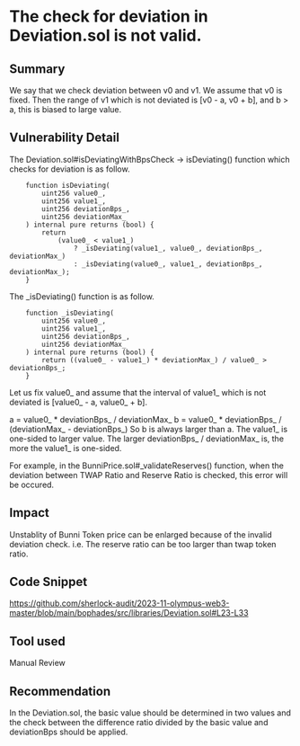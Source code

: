 # The check for deviation in Deviation.sol is not valid.
## Summary
We say that we check deviation between v0 and v1. We assume that v0 is fixed. Then the range of v1 which is not deviated is [v0 - a, v0 + b], and b > a, this is biased to large value.

## Vulnerability Detail
The Deviation.sol#isDeviatingWithBpsCheck -> isDeviating() function which checks for deviation is as follow.
```solidity
    function isDeviating(
        uint256 value0_,
        uint256 value1_,
        uint256 deviationBps_,
        uint256 deviationMax_
    ) internal pure returns (bool) {
        return
            (value0_ < value1_)
                ? _isDeviating(value1_, value0_, deviationBps_, deviationMax_)
                : _isDeviating(value0_, value1_, deviationBps_, deviationMax_);
    }
```
The _isDeviating() function is as follow.
```solidity
    function _isDeviating(
        uint256 value0_,
        uint256 value1_,
        uint256 deviationBps_,
        uint256 deviationMax_
    ) internal pure returns (bool) {
        return ((value0_ - value1_) * deviationMax_) / value0_ > deviationBps_;
    }
```
Let us fix value0_ and assume that the interval of value1_ which is not deviated is [value0_ - a, value0_ + b].

a = value0_ * deviationBps_ / deviationMax_
b = value0_ * deviationBps_ / (deviationMax_ - deviationBps_)
So b is always larger than a. The value1_ is one-sided to larger value.
The larger deviationBps_ / deviationMax_ is, the more the value1_ is one-sided.

For example, in the BunniPrice.sol#_validateReserves() function, when the deviation between TWAP Ratio and Reserve Ratio is checked, this error will be occured.

## Impact
Unstablity of Bunni Token price can be enlarged because of the invalid deviation check.
i.e. The reserve ratio can be too larger than twap token ratio.

## Code Snippet
https://github.com/sherlock-audit/2023-11-olympus-web3-master/blob/main/bophades/src/libraries/Deviation.sol#L23-L33

## Tool used
Manual Review

## Recommendation
In the Deviation.sol, the basic value should be determined in two values and the check between the difference ratio divided by the basic value and deviationBps should be applied.